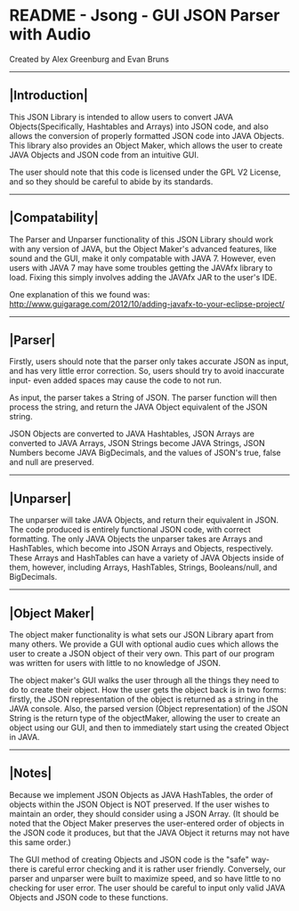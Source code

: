 README - Jsong - GUI JSON Parser with Audio
===========================================

Created by Alex Greenburg and Evan Bruns

--------------
|Introduction|
--------------
This JSON Library is intended to allow users to convert JAVA Objects(Specifically, Hashtables and Arrays) into JSON code, and also allows the conversion of properly formatted JSON code into JAVA Objects. This library also provides an Object Maker, which allows the user to create JAVA Objects and JSON code from an intuitive GUI.

The user should note that this code is licensed under the GPL V2 License, and so they should be careful to abide by its standards.

---------------
|Compatability|
---------------
The Parser and Unparser functionality of this JSON Library should work with any version of JAVA, but the Object Maker's advanced features, like sound and the GUI, make it only compatable with JAVA 7. However, even users with JAVA 7 may have some troubles getting the JAVAfx library to load. Fixing this simply involves adding the JAVAfx JAR to the user's IDE.

One explanation of this we found was: http://www.guigarage.com/2012/10/adding-javafx-to-your-eclipse-project/

--------
|Parser|
--------
Firstly, users should note that the parser only takes accurate JSON as input, and has very little error correction. So, users should try to avoid inaccurate input- even added spaces may cause the code to not run.

As input, the parser takes a String of JSON. The parser function will then process the string, and return the JAVA Object equivalent of the JSON string.

JSON Objects are converted to JAVA Hashtables, JSON Arrays are converted to JAVA Arrays, JSON Strings become JAVA Strings, JSON Numbers become JAVA BigDecimals, and the values of JSON's true, false and null are preserved.

----------
|Unparser|
----------
The unparser will take JAVA Objects, and return their equivalent in JSON. The code produced is entirely functional JSON code, with correct formatting. The only JAVA Objects the unparser takes are Arrays and HashTables, which become into JSON Arrays and Objects, respectively. These Arrays and HashTables can have a variety of JAVA Objects inside of them, however, including Arrays, HashTables, Strings, Booleans/null, and BigDecimals.

--------------
|Object Maker|
--------------
The object maker functionality is what sets our JSON Library apart from many others. We provide a GUI with optional audio cues which allows the user to create a JSON object of their very own. This part of our program was written for users with little to no knowledge of JSON.

The object maker's GUI walks the user through all the things they need to do to create their object. How the user gets the object back is in two forms: firstly, the JSON representation of the object is returned as a string in the JAVA console. Also, the parsed version (Object representation) of the JSON String is the return type of the objectMaker, allowing the user to create an object using our GUI, and then to immediately start using the created Object in JAVA.

-------
|Notes|
-------

Because we implement JSON Objects as JAVA HashTables, the order of objects within the JSON Object is NOT preserved. If the user wishes to maintain an order, they should consider using a JSON Array.
(It should be noted that the Object Maker preserves the user-entered order of objects in the JSON code it produces, but that the JAVA Object it returns may not have this same order.)

The GUI method of creating Objects and JSON code is the "safe" way- there is careful error checking and it is rather user friendly. Conversely, our parser and unparser were built to maximize speed, and so have little to no checking for user error. The user should be careful to input only valid JAVA Objects and JSON code to these functions.
